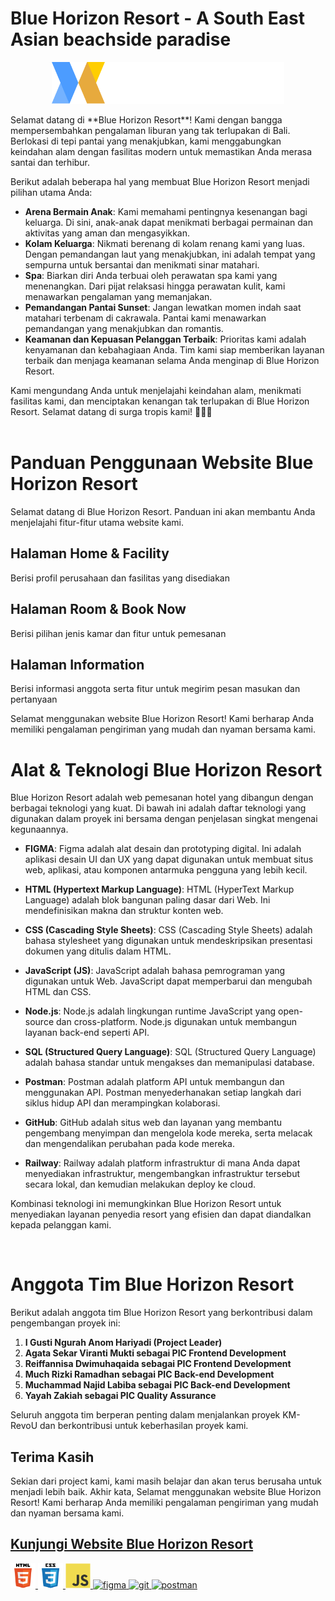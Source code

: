 # Blue Horizon Resort - A South East Asian beachside paradise
<p align="center">
  <img src="images/BlueHorizonWhite.png" alt="logo">
</p>
Selamat datang di **Blue Horizon Resort**! Kami dengan bangga mempersembahkan pengalaman liburan yang tak terlupakan di Bali. Berlokasi di tepi pantai yang menakjubkan, kami menggabungkan keindahan alam dengan fasilitas modern untuk memastikan Anda merasa santai dan terhibur.

Berikut adalah beberapa hal yang membuat Blue Horizon Resort menjadi pilihan utama Anda:

- **Arena Bermain Anak**: Kami memahami pentingnya kesenangan bagi keluarga. Di sini, anak-anak dapat menikmati berbagai permainan dan aktivitas yang aman dan mengasyikkan.
- **Kolam Keluarga**: Nikmati berenang di kolam renang kami yang luas. Dengan pemandangan laut yang menakjubkan, ini adalah tempat yang sempurna untuk bersantai dan menikmati sinar matahari.
- **Spa**: Biarkan diri Anda terbuai oleh perawatan spa kami yang menenangkan. Dari pijat relaksasi hingga perawatan kulit, kami menawarkan pengalaman yang memanjakan.
- **Pemandangan Pantai Sunset**: Jangan lewatkan momen indah saat matahari terbenam di cakrawala. Pantai kami menawarkan pemandangan yang menakjubkan dan romantis.
- **Keamanan dan Kepuasan Pelanggan Terbaik**: Prioritas kami adalah kenyamanan dan kebahagiaan Anda. Tim kami siap memberikan layanan terbaik dan menjaga keamanan selama Anda menginap di Blue Horizon Resort.

Kami mengundang Anda untuk menjelajahi keindahan alam, menikmati fasilitas kami, dan menciptakan kenangan tak terlupakan di Blue Horizon Resort. Selamat datang di surga tropis kami! 🌴🌊🌅
<br><br>

# Panduan Penggunaan Website Blue Horizon Resort

Selamat datang di Blue Horizon Resort. Panduan ini akan membantu Anda menjelajahi fitur-fitur utama website kami.

## Halaman Home & Facility
Berisi profil perusahaan dan fasilitas yang disediakan  

## Halaman Room & Book Now
Berisi pilihan jenis kamar dan fitur untuk pemesanan  

## Halaman Information
Berisi informasi anggota serta fitur untuk megirim pesan masukan dan pertanyaan 

Selamat menggunakan website Blue Horizon Resort! Kami berharap Anda memiliki pengalaman pengiriman yang mudah dan nyaman bersama kami.


# Alat & Teknologi Blue Horizon Resort

Blue Horizon Resort adalah web pemesanan hotel yang dibangun dengan berbagai teknologi yang kuat. Di bawah ini adalah daftar teknologi yang digunakan dalam proyek ini bersama dengan penjelasan singkat mengenai kegunaannya.

- **FIGMA**: Figma adalah alat desain dan prototyping digital. Ini adalah aplikasi desain UI dan UX yang dapat digunakan untuk membuat situs web, aplikasi, atau komponen antarmuka pengguna yang lebih kecil.

- **HTML (Hypertext Markup Language)**: HTML (HyperText Markup Language) adalah blok bangunan paling dasar dari Web. Ini mendefinisikan makna dan struktur konten web.

- **CSS (Cascading Style Sheets)**: CSS (Cascading Style Sheets) adalah bahasa stylesheet yang digunakan untuk mendeskripsikan presentasi dokumen yang ditulis dalam HTML.

- **JavaScript (JS)**: JavaScript adalah bahasa pemrograman yang digunakan untuk Web. JavaScript dapat memperbarui dan mengubah HTML dan CSS.

- **Node.js**: Node.js adalah lingkungan runtime JavaScript yang open-source dan cross-platform. Node.js digunakan untuk membangun layanan back-end seperti API.

- **SQL (Structured Query Language)**: SQL (Structured Query Language) adalah bahasa standar untuk mengakses dan memanipulasi database.

- **Postman**: Postman adalah platform API untuk membangun dan menggunakan API. Postman menyederhanakan setiap langkah dari siklus hidup API dan merampingkan kolaborasi.

- **GitHub**: GitHub adalah situs web dan layanan yang membantu pengembang menyimpan dan mengelola kode mereka, serta melacak dan mengendalikan perubahan pada kode mereka.

- **Railway**: Railway adalah platform infrastruktur di mana Anda dapat menyediakan infrastruktur, mengembangkan infrastruktur tersebut secara lokal, dan kemudian melakukan deploy ke cloud.

Kombinasi teknologi ini memungkinkan Blue Horizon Resort untuk menyediakan layanan penyedia resort yang efisien dan dapat diandalkan kepada pelanggan kami.

<br>

# Anggota Tim Blue Horizon Resort

Berikut adalah anggota tim Blue Horizon Resort yang berkontribusi dalam pengembangan proyek ini:

1. **I Gusti Ngurah Anom Hariyadi (Project Leader)**
2. **Agata Sekar Viranti Mukti sebagai PIC Frontend Development**
3. **Reiffannisa Dwimuhaqaida sebagai PIC Frontend Development**
4. **Much Rizki Ramadhan sebagai PIC Back-end Development**
5. **Muchammad Najid Labiba sebagai PIC Back-end Development**
6. **Yayah Zakiah sebagai PIC Quality Assurance**

Seluruh anggota tim berperan penting dalam menjalankan proyek KM-RevoU dan berkontribusi untuk keberhasilan proyek kami.


## Terima Kasih

Sekian dari project kami, kami masih belajar dan akan terus berusaha untuk menjadi lebih baik. Akhir kata, Selamat menggunakan website Blue Horizon Resort! Kami berharap Anda memiliki pengalaman pengiriman yang mudah dan nyaman bersama kami.
## [Kunjungi Website Blue Horizon Resort](https://kampus-merdeka-software-engineering.github.io/FE-2-Bandung-16/)

<p align="left"> 
<a href="https://www.w3.org/html/" target="_blank" rel="noreferrer"> <img src="https://raw.githubusercontent.com/devicons/devicon/master/icons/html5/html5-original-wordmark.svg" alt="html5" width="40" height="40"/> </a>
<a href="https://www.w3schools.com/css/" target="_blank" rel="noreferrer"> <img src="https://raw.githubusercontent.com/devicons/devicon/master/icons/css3/css3-original-wordmark.svg" alt="css3" width="40" height="40"/> </a> 
<a href="https://developer.mozilla.org/en-US/docs/Web/JavaScript" target="_blank" rel="noreferrer"> <img src="https://raw.githubusercontent.com/devicons/devicon/master/icons/javascript/javascript-original.svg" alt="javascript" width="40" height="40"/> </a>
<a href="https://www.figma.com/" target="_blank" rel="noreferrer"> <img src="https://www.vectorlogo.zone/logos/figma/figma-icon.svg" alt="figma" width="40" height="40"/> </a> <a href="https://git-scm.com/" target="_blank" rel="noreferrer"> <img src="https://www.vectorlogo.zone/logos/git-scm/git-scm-icon.svg" alt="git" width="40" height="40"/> </a> <a href="https://postman.com" target="_blank" rel="noreferrer"> <img src="https://www.vectorlogo.zone/logos/getpostman/getpostman-icon.svg" alt="postman" width="40" height="40"/> </a></p>

